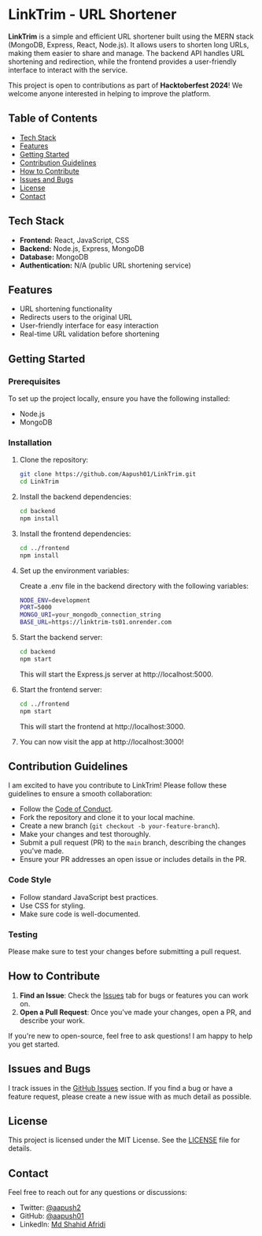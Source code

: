 # LinkTrim - URL Shortener

**LinkTrim** is a simple and efficient URL shortener built using the MERN stack (MongoDB, Express, React, Node.js). It allows users to shorten long URLs, making them easier to share and manage. The backend API handles URL shortening and redirection, while the frontend provides a user-friendly interface to interact with the service.

This project is open to contributions as part of **Hacktoberfest 2024**! We welcome anyone interested in helping to improve the platform.

## Table of Contents

- [Tech Stack](#tech-stack)
- [Features](#features)
- [Getting Started](#getting-started)
- [Contribution Guidelines](#contribution-guidelines)
- [How to Contribute](#how-to-contribute)
- [Issues and Bugs](#issues-and-bugs)
- [License](#license)
- [Contact](#contact)

## Tech Stack

- **Frontend:** React, JavaScript, CSS
- **Backend:** Node.js, Express, MongoDB
- **Database:** MongoDB
- **Authentication:** N/A (public URL shortening service)

## Features

- URL shortening functionality
- Redirects users to the original URL
- User-friendly interface for easy interaction
- Real-time URL validation before shortening

## Getting Started

### Prerequisites

To set up the project locally, ensure you have the following installed:

- Node.js
- MongoDB

### Installation

1. Clone the repository:

   ```bash
   git clone https://github.com/Aapush01/LinkTrim.git
   cd LinkTrim
   
2. Install the backend dependencies:
      ```bash
   cd backend
   npm install
   
3. Install the frontend dependencies:
      ```bash
    cd ../frontend
    npm install
    
4. Set up the environment variables: 
    
   Create a .env file in the backend directory with the following variables:
      ```bash
      NODE_ENV=development
      PORT=5000
      MONGO_URI=your_mongodb_connection_string
      BASE_URL=https://linktrim-ts01.onrender.com
      
5. Start the backend server:
     ```bash
     cd backend
     npm start
     ```
   This will start the Express.js server at http://localhost:5000.
     
6. Start the frontend server:
    ```bash
    cd ../frontend
    npm start
    ```
    This will start the frontend at http://localhost:3000.
    
7. You can now visit the app at http://localhost:3000!


## Contribution Guidelines

I am excited to have you contribute to LinkTrim! Please follow these guidelines to ensure a smooth collaboration:

- Follow the [Code of Conduct](#).
- Fork the repository and clone it to your local machine.
- Create a new branch (`git checkout -b your-feature-branch`).
- Make your changes and test thoroughly.
- Submit a pull request (PR) to the `main` branch, describing the changes you've made.
- Ensure your PR addresses an open issue or includes details in the PR.

### Code Style

- Follow standard JavaScript best practices.
- Use CSS for styling.
- Make sure code is well-documented.

### Testing

Please make sure to test your changes before submitting a pull request.

## How to Contribute

1. **Find an Issue**: Check the [Issues](https://github.com/Aapush01/LinkTrim/issues) tab for bugs or features you can work on.
2. **Open a Pull Request**: Once you've made your changes, open a PR, and describe your work.

If you're new to open-source, feel free to ask questions! I am happy to help you get started.

## Issues and Bugs

I track issues in the [GitHub Issues](https://github.com/Aapush01/LinkTrim/issues) section. If you find a bug or have a feature request, please create a new issue with as much detail as possible.

## License

This project is licensed under the MIT License. See the [LICENSE](LICENSE) file for details.

## Contact

Feel free to reach out for any questions or discussions:

- Twitter: [@aapush2](https://twitter.com/aapush2)
- GitHub: [@aapush01](https://github.com/aapush01)
- LinkedIn: [Md Shahid Afridi](https://www.linkedin.com/in/md-shahidafridi/)


    

